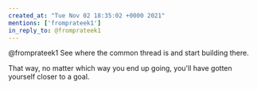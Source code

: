 ```yaml
---
created_at: "Tue Nov 02 18:35:02 +0000 2021"
mentions: ['fromprateek1']
in_reply_to: @fromprateek1
---
```


@fromprateek1 See where the common thread is and start building there. 

That way, no matter which way you end up going, you'll have gotten yourself closer to a goal.